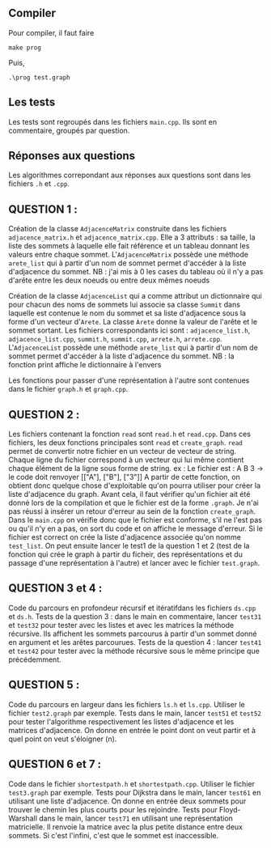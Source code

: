 ## Compiler

Pour compiler, il faut faire 
```
make prog
```
Puis,
```
.\prog test.graph
```
## Les tests

Les tests sont regroupés dans les fichiers `main.cpp`. Ils sont en commentaire, groupés par question.

## Réponses aux questions

Les algorithmes correpondant aux réponses aux questions sont dans les fichiers `.h` et `.cpp`.

## QUESTION 1 :

Création de la classe `AdjacenceMatrix` construite dans les fichiers `adjacence_matrix.h` et `adjacence_matrix.cpp`. Elle a 3 attributs : sa taille, la liste des sommets à laquelle elle fait référence et un tableau donnant les valeurs entre chaque sommet. 
L'`AdjacenceMatrix` possède une méthode `arete_list` qui à partir d'un nom de sommet permet d'accéder à la liste d'adjacence du sommet.
NB : j'ai mis à 0 les cases du tableau où il n'y a pas d'arête entre les deux noeuds ou entre deux mêmes noeuds


Création de la classe `AdjacenceList` qui a comme attribut un dictionnaire qui pour chacun des noms de sommets lui associe sa classe `Summit` dans laquelle est contenue le nom du sommet et sa liste d'adjacence sous la forme d'un vecteur d'`Arete`. La classe `Arete` donne la valeur de l'arête et le sommet sortant.
Les fichiers correspondants ici sont : `adjacence_list.h`, `adjacence_list.cpp`, `summit.h`, `summit.cpp`, `arrete.h`, `arrete.cpp`.
L'`AdjacenceList` possède une méthode `arete_list` qui à partir d'un nom de sommet permet d'accéder à la liste d'adjacence du sommet.
NB : la fonction print affiche le dictionnaire à l'envers

Les fonctions pour passer d'une représentation à l'autre sont contenues dans le fichier `graph.h` et `graph.cpp`.

## QUESTION 2 :

Les fichiers contenant la fonction `read` sont `read.h` et `read.cpp`. Dans ces fichiers, les deux fonctions principales sont `read` et `create_graph`.
`read` permet de convertir notre fichier en un vecteur de vecteur de string. Chaque ligne du fichier correspond à un vecteur qui lui même contient chaque élément de la ligne sous forme de string.
ex : Le fichier est : A B 3 -> le code doit renvoyer [["A"], ["B"], ["3"]]
A partir de cette fonction, on obtient donc quelque chose d'exploitable qu'on pourra utiliser pour créer la liste d'adjacence du graph. Avant cela, il faut vérifier qu'un fichier ait été donné lors de la compilation et que le fichier est de la forme `.graph`. Je n'ai pas réussi à insérer un retour d'erreur au sein de la fonction `create_graph`. Dans le `main.cpp` on vérifie donc que le fichier est conforme, s'il ne l'est pas ou qu'il n'y en a pas, on sort du code et on affiche le message d'erreur. Si le fichier est correct on crée la liste d'adjacence associée qu'on nomme `test_list`. 
On peut ensuite lancer le test1 de la question 1 et 2 (test de la fonction qui crée le graph à partir du ficheir, des représentations et du passage d'une représentation à l'autre) et lancer avec le fichier `test.graph`.

## QUESTION 3  et 4 :

Code du parcours en profondeur récursif et itératifdans les fichiers `ds.cpp` et `ds.h`.
Tests de la question 3 : dans le main en commentaire, lancer `test31` et `test32` pour tester avec les listes et avec les matrices la méthode récursive. Ils affichent les sommets parcourus à partir d'un sommet donné en argument et les arêtes parcourues.
Tests de la question 4 : lancer `test41` et `test42` pour tester avec la méthode récursive sous le même principe que précédemment.

## QUESTION 5 :

Code du parcours en largeur dans les fichiers `ls.h` et `ls.cpp`. Utiliser le fichier `test2.graph` par exemple.
Tests dans le main, lancer `test51` et `test52` pour tester l'algorithme respectivement les listes d'adjacence et les matrices d'adjacence. On donne en entrée le point dont on veut partir et à quel point on veut s'éloigner (n).

## QUESTION 6 et 7 :

Code dans le fichier `shortestpath.h` et `shortestpath.cpp`. Utiliser le fichier `test3.graph` par exemple.
Tests pour Dijkstra dans le main, lancer `test61` en utilisant une liste d'adjacence. On donne en entrée deux sommets pour trouver le chemin les plus courts pour les rejoindre.
Tests pour Floyd-Warshall dans le main, lancer `test71` en utilisant une représentation matricielle. Il renvoie la matrice avec la plus petite distance entre deux sommets. Si c'est l'infini, c'est que le sommet est inaccessible.